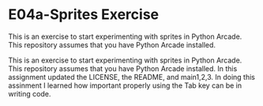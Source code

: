 # E04a-Sprites Exercise

This is an exercise to start experimenting with sprites in Python Arcade. This repository assumes that you have Python Arcade installed.

This is an exercise to start experimenting with sprites in Python Arcade. This repository assumes that you have Python Arcade installed.
In this assignment updated the LICENSE, the README, and main1,2,3. In doing this assinment I learned how important properly using the Tab key can be in writing code.
